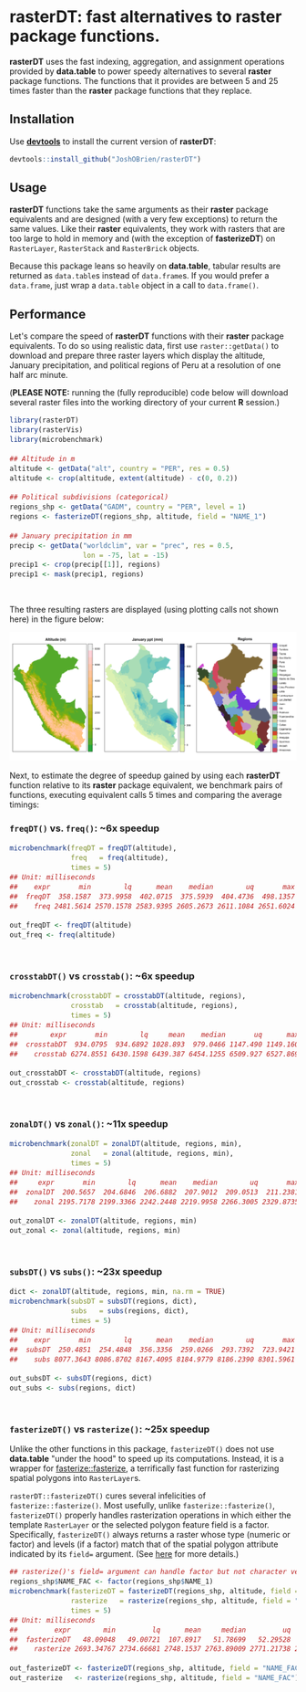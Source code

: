 
**rasterDT**: fast alternatives to **raster** package functions. 
=========

**rasterDT** uses the fast indexing, aggregation, and assignment
operations provided by **data.table** to power speedy alternatives to
several **raster** package functions. The functions that it provides
are between 5 and 25 times faster than the **raster** package
functions that they replace.

Installation
------------

Use [**devtools**](https://cran.r-project.org/package=devtools) to
install the current version of **rasterDT**:

``` r
devtools::install_github("JoshOBrien/rasterDT")
```

Usage
-----

**rasterDT** functions take the same arguments as their **raster**
package equivalents and are designed (with a very few exceptions) to
return the same values. Like their **raster** equivalents, they work
with rasters that are too large to hold in memory and (with the
exception of **fasterizeDT**) on `RasterLayer`, `RasterStack` and
`RasterBrick` objects.

Because this package leans so heavily on **data.table**, tabular
results are returned as `data.table`s instead of `data.frame`s. If you
would prefer a `data.frame`, just wrap a `data.table` object in a call
to `data.frame()`.


Performance
-----------

Let's compare the speed of **rasterDT** functions with their
**raster** package equivalents. To do so using realistic data, first
use `raster::getData()` to download and prepare three raster layers
which display the altitude, January precipitation, and political
regions of Peru at a resolution of one half arc minute.

(**PLEASE NOTE:** running the (fully reproducible) code below will
download several raster files into the working directory of your
current **R** session.)

``` r
library(rasterDT)
library(rasterVis)
library(microbenchmark)

## Altitude in m
altitude <- getData("alt", country = "PER", res = 0.5)
altitude <- crop(altitude, extent(altitude) - c(0, 0.2))

## Political subdivisions (categorical)
regions_shp <- getData("GADM", country = "PER", level = 1)
regions <- fasterizeDT(regions_shp, altitude, field = "NAME_1")

## January precipitation in mm
precip <- getData("worldclim", var = "prec", res = 0.5,
                  lon = -75, lat = -15)
precip1 <- crop(precip[[1]], regions)
precip1 <- mask(precip1, regions)
```
<br/>

The three resulting rasters are displayed (using plotting calls not
shown here) in the figure below:

![](vignettes/Peru-rasters.png)
<br/>

Next, to estimate the degree of speedup gained by using each
**rasterDT** function relative to its **raster** package equivalent,
we benchmark pairs of functions, executing equivalent calls 5 times
and comparing the average timings:

### `freqDT()` vs. `freq()`: ~6x speedup

``` r
microbenchmark(freqDT = freqDT(altitude),
               freq   = freq(altitude),
               times = 5)
## Unit: milliseconds
##    expr       min        lq      mean    median        uq       max neval cld
##  freqDT  358.1587  373.9958  402.0715  375.5939  404.4736  498.1357     5  a
##    freq 2481.5614 2570.1578 2583.9395 2605.2673 2611.1084 2651.6024     5   b

out_freqDT <- freqDT(altitude)
out_freq <- freq(altitude)
```
<br/>

### `crosstabDT()` vs `crosstab()`: ~6x speedup

``` r
microbenchmark(crosstabDT = crosstabDT(altitude, regions),
               crosstab   = crosstab(altitude, regions),
               times = 5)
## Unit: milliseconds
##        expr       min        lq     mean    median       uq      max neval cld
##  crosstabDT  934.0795  934.6892 1028.893  979.0466 1147.490 1149.160     5  a
##    crosstab 6274.8551 6430.1598 6439.387 6454.1255 6509.927 6527.869     5   b

out_crosstabDT <- crosstabDT(altitude, regions)
out_crosstab <- crosstab(altitude, regions)
```
<br/>

### `zonalDT()` vs `zonal()`: ~11x speedup

``` r
microbenchmark(zonalDT = zonalDT(altitude, regions, min),
               zonal   = zonal(altitude, regions, min),
               times = 5)
## Unit: milliseconds
##     expr       min        lq      mean    median        uq       max neval cld
##  zonalDT  200.5657  204.6846  206.6882  207.9012  209.0513  211.2381     5  a
##    zonal 2195.7178 2199.3366 2242.2448 2219.9958 2266.3005 2329.8735     5   b

out_zonalDT <- zonalDT(altitude, regions, min)
out_zonal <- zonal(altitude, regions, min)
```
<br/>

### `subsDT()` vs `subs()`: ~23x speedup

``` r
dict <- zonalDT(altitude, regions, min, na.rm = TRUE)
microbenchmark(subsDT = subsDT(regions, dict),
               subs   = subs(regions, dict),
               times = 5)
## Unit: milliseconds
##    expr       min        lq      mean    median        uq       max neval cld
##  subsDT  250.4851  254.4848  356.3356  259.0266  293.7392  723.9421     5  a
##    subs 8077.3643 8086.8702 8167.4095 8184.9779 8186.2390 8301.5961     5   b

out_subsDT <- subsDT(regions, dict)
out_subs <- subs(regions, dict)
```
<br/>

### `fasterizeDT()` vs `rasterize()`: ~25x speedup

Unlike the other functions in this package, `fasterizeDT()` does not
use **data.table** "under the hood" to speed up its
computations. Instead, it is a wrapper for
[fasterize::fasterize](https://github.com/ecohealthalliance/fasterize),
a terrifically fast function for rasterizing spatial polygons into
`RasterLayer`s.

`rasterDT::fasterizeDT()` cures several infelicities of
`fasterize::fasterize()`. Most usefully, unlike
`fasterize::fasterize()`, `fasterizeDT()` properly handles
rasterization operations in which either the template `RasterLayer` or
the selected polygon feature field is a factor. Specifically,
`fasterizeDT()` always returns a raster whose type (numeric or factor)
and levels (if a factor) match that of the spatial polygon attribute
indicated by its `field=` argument. (See
[here](https://github.com/ecohealthalliance/fasterize/issues/26) for
more details.)

``` r
## rasterize()'s field= argument can handle factor but not character vectors
regions_shp$NAME_FAC <- factor(regions_shp$NAME_1)
microbenchmark(fasterizeDT = fasterizeDT(regions_shp, altitude, field = "NAME_FAC"),
               rasterize   = rasterize(regions_shp, altitude, field = "NAME_FAC"),
               times = 5)
## Unit: milliseconds
##         expr        min         lq      mean     median         uq       max
##  fasterizeDT   48.09048   49.00721  107.8917   51.78699   52.29528  338.2786
##    rasterize 2693.34767 2734.66681 2748.1537 2763.89009 2771.21738 2777.6464

out_fasterizeDT <- fasterizeDT(regions_shp, altitude, field = "NAME_FAC")
out_rasterize   <- rasterize(regions_shp, altitude, field = "NAME_FAC")
```

